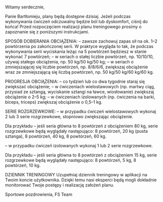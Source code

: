 Witamy serdecznie,

Panie Bartłomieju, plany będą dostępne dzisiaj. Jeżeli podczas wykonywania ćwiczeń odczuwalny będzie ból lub dyskomfort, ciśnij do końca!
Przed rozpoczęciem realizacji planu treningowego prosimy o zapoznanie się z poniższymi instrukcjami.

SPOSÓB DOBIERANIA OBCIĄŻENIA:
– zawsze zachowuj zapas sił na ok. 1–2 powtórzenia po zakończonej serii. W praktyce wygląda to tak, że podczas wykonywania serii wyciskania leżąc na 5 powtórzeń będziesz w stanie wykonać 7 powtórzeń;
– w seriach o stałej liczbie powtórzeń, np. 10/10/10, używaj stałego obciążenia, np. 50 kg/50 kg/50 kg;
– w seriach o zmniejszającej się liczbie powtórzeń, np. 8/8/6/6, zwiększaj obciążenie wraz ze zmniejszającą się liczbą powtórzeń, np. 50 kg/50 kg/60 kg/60 kg.

PROGRESJA OBCIĄŻENIA:
– co tydzień lub co dwa tygodnie staraj się zwiększać obciążenie;
– w ćwiczeniach wielostawowych (np. martwy ciąg, przysiad ze sztangą, wyciskanie sztangi na ławce, wiosłowanie) zwiększaj obciążenie o 2–5 kg;
– w ćwiczeniach izolowanych (np. ćwiczenia na barki, biceps, triceps) zwiększaj obciążenie o 0,5–1 kg.

SERIE ROZGRZEWKOWE:
– w przypadku ćwiczeń wielostawowych wykonaj 2 lub 3 serie rozgrzewkowe, stopniowo zwiększając obciążenie.

Dla przykładu – jeśli seria główna to 8 powtórzeń z obciążeniem 80 kg, serie rozgrzewkowe będą wyglądały następująco:
8 powtórzeń, 20 kg (pusta sztanga),
8 powtórzeń, 40 kg,
8 powtórzeń, 60 kg.

– w przypadku ćwiczeń izolowanych wykonaj 1 lub 2 serie rozgrzewkowe.

Dla przykładu – jeśli seria główna to 8 powtórzeń z obciążeniem 15 kg, serie rozgrzewkowe będą wyglądały następująco:
8 powtórzeń, 5 kg,
8 powtórzeń, 10 kg.

DZIENNIK TRENINGOWY
Uzupełniaj dziennik treningowy w aplikacji na Twoim koncie użytkownika. Dzięki temu nasi eksperci będą mogli dokładnie monitorować Twoje postępy i realizację założeń planu.

Sportowe pozdrowienia,
FS Team
